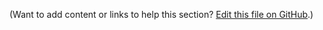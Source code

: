 (Want to add content or links to help this section? [Edit this file on GitHub](#:~:text=Edit%20this%20page).)
